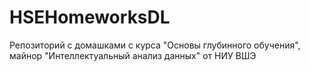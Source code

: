 # HSEHomeworksDL

Репозиторий с домашками с курса "Основы глубинного обучения", майнор "Интеллектуальный анализ данных" от НИУ ВШЭ

